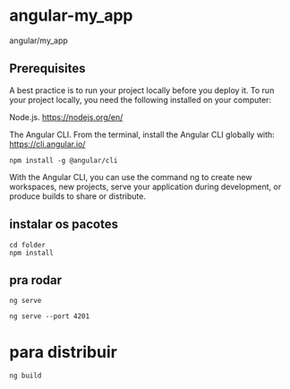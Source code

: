 # angular-my_app
angular/my_app

## Prerequisites
A best practice is to run your project locally before you deploy it. To run your project locally, you need the following installed on your computer:

Node.js. https://nodejs.org/en/



The Angular CLI. From the terminal, install the Angular CLI globally with: https://cli.angular.io/

    npm install -g @angular/cli

With the Angular CLI, you can use the command ng to create new workspaces, new projects, serve your application during development, or produce builds to share or distribute.




## instalar os pacotes
    cd folder
    npm install

## pra rodar

    ng serve

    ng serve --port 4201

# para distribuir
    ng build
